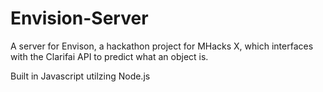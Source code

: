 # Envision-Server
A server for Envison, a hackathon project for MHacks X,
which interfaces with the Clarifai API to predict what an
object is.

Built in Javascript utilzing Node.js
